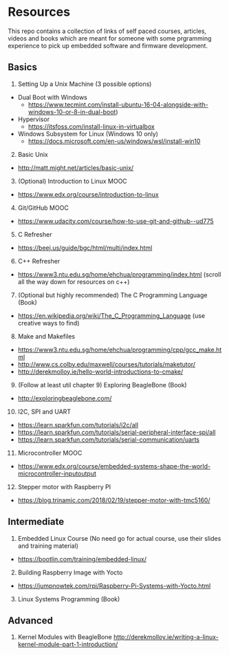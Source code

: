 # Resources
This repo contains a collection of links of self paced courses, articles, videos and books which are meant for someone with some prgramming experience to pick up embedded software and firmware development.

## Basics
1. Setting Up a Unix Machine (3 possible options)
- Dual Boot with Windows 
  - https://www.tecmint.com/install-ubuntu-16-04-alongside-with-windows-10-or-8-in-dual-boot)
- Hypervisor 
  - https://itsfoss.com/install-linux-in-virtualbox
- Windows Subsystem for Linux (Windows 10 only) 
  - https://docs.microsoft.com/en-us/windows/wsl/install-win10
2. Basic Unix
- http://matt.might.net/articles/basic-unix/
3. (Optional) Introduction to Linux MOOC
- https://www.edx.org/course/introduction-to-linux
4. Git/GitHub MOOC
- https://www.udacity.com/course/how-to-use-git-and-github--ud775
5. C Refresher
- https://beej.us/guide/bgc/html/multi/index.html
6. C++ Refresher
- https://www3.ntu.edu.sg/home/ehchua/programming/index.html (scroll all the way down for resources on c++)
7. (Optional but highly recommended) The C Programming Language (Book)
- https://en.wikipedia.org/wiki/The_C_Programming_Language  (use creative ways to find)
8. Make and Makefiles
- https://www3.ntu.edu.sg/home/ehchua/programming/cpp/gcc_make.html
- http://www.cs.colby.edu/maxwell/courses/tutorials/maketutor/
- http://derekmolloy.ie/hello-world-introductions-to-cmake/
9. (Follow at least util chapter 9) Exploring BeagleBone (Book)
- http://exploringbeaglebone.com/
10. I2C, SPI and UART
- https://learn.sparkfun.com/tutorials/i2c/all
- https://learn.sparkfun.com/tutorials/serial-peripheral-interface-spi/all
- https://learn.sparkfun.com/tutorials/serial-communication/uarts
11. Microcontroller MOOC
- https://www.edx.org/course/embedded-systems-shape-the-world-microcontroller-inputoutput
12. Stepper motor with Raspberry PI
- https://blog.trinamic.com/2018/02/19/stepper-motor-with-tmc5160/

## Intermediate
1. Embedded Linux Course (No need go for actual course, use their slides and training material)
- https://bootlin.com/training/embedded-linux/
2. Building Raspberry Image with Yocto
- https://jumpnowtek.com/rpi/Raspberry-Pi-Systems-with-Yocto.html
3. Linux Systems Programming (Book)

## Advanced
1. Kernel Modules with BeagleBone
http://derekmolloy.ie/writing-a-linux-kernel-module-part-1-introduction/
